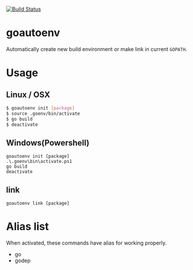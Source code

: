 [![Build Status](https://travis-ci.org/Perlmint/goautoenv.svg)](https://travis-ci.org/Perlmint/goautoenv)
# goautoenv

Automatically create new build environment or make link in current `GOPATH`.

# Usage
## Linux / OSX
``` bash
$ goautoenv init [package]
$ source .goenv/bin/activate
$ go build
$ deactivate
```

## Windows(Powershell)
```
goautoenv init [package]
.\.goenv\bin\activate.ps1
go build
deactivate
```

## link
```
goautoenv link [package]
```

# Alias list
When activated, these commands have alias for working properly.

* go
* godep
